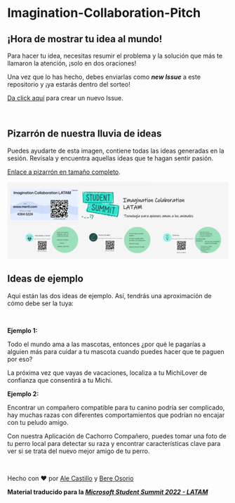 # Imagination-Collaboration-Pitch

## ¡Hora de mostrar tu idea al mundo!

Para hacer tu idea, necesitas resumir el problema y la solución que más te llamaron la atención, ¡solo en dos oraciones!

Una vez que lo has hecho, debes enviarlas como **_new Issue_** a este repositorio y ¡ya estarás dentro del sorteo!

[Da click aquí](https://github.com/MLSA-LATAM/Imagination-Collaboration-Pitch/issues) para crear un nuevo Issue.

<br>

## Pizarrón de nuestra lluvia de ideas

Puedes ayudarte de esta imagen, contiene todas las ideas generadas en la sesión. Revísala y encuentra aquellas ideas que te hagan sentir pasión. 


[Enlace a pizarrón en tamaño completo](https://github.com/MLSA-LATAM/Imagination-Collaboration-Pitch/blob/main/IC.PNG).

![Lluvia de ideas para ayudar a los dueños de mascotas con tecnología](https://github.com/MLSA-LATAM/Imagination-Collaboration-Pitch/blob/main/IC.PNG)


## Ideas de ejemplo
Aqui están las dos ideas de ejemplo. Así, tendrás una aproximación de cómo debe ser la tuya:

<br>

**Ejemplo 1:**

Todo el mundo ama a las mascotas, entonces ¿por qué le pagarías a alguien más para cuidar a tu mascota cuando puedes hacer que te paguen por eso?

La próxima vez que vayas de vacaciones, localiza a tu MichiLover de confianza que consentirá a tu Michi.
 

**Ejemplo 2:**

Encontrar un compañero compatible para tu canino podría ser complicado, hay muchas razas con diferentes comportamientos que podrían no encajar con tu peludo amigo.

Con nuestra Aplicación de Cachorro Compañero, puedes tomar una foto de tu perro local para detectar su raza y encontrar características clave para ver si se trata del nuevo mejor amigo de tu perro.

<br>

Hecho con :heart: por [Ale Castillo](https://github.com/aleepsy) y [Bere Osorio](https://github.com/ferenike)

**Material traducido para la [_Microsoft Student Summit 2022 - LATAM_](https://developer.microsoft.com/en-us/reactor/events/17030/)**

